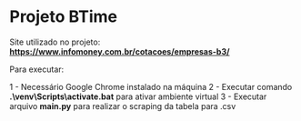 # Projeto BTime

Site utilizado no projeto: **https://www.infomoney.com.br/cotacoes/empresas-b3/**

Para executar:

1 - Necessário Google Chrome instalado na máquina
2 - Executar comando **.\venv\Scripts\activate.bat** para ativar ambiente virtual
3 - Executar arquivo **main.py** para realizar o scraping da tabela para .csv
